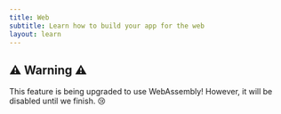 ```yaml
---
title: Web
subtitle: Learn how to build your app for the web
layout: learn
---
```


## ⚠️ Warning ⚠️

This feature is being upgraded to use WebAssembly! However, it will be disabled until we finish. 😢
